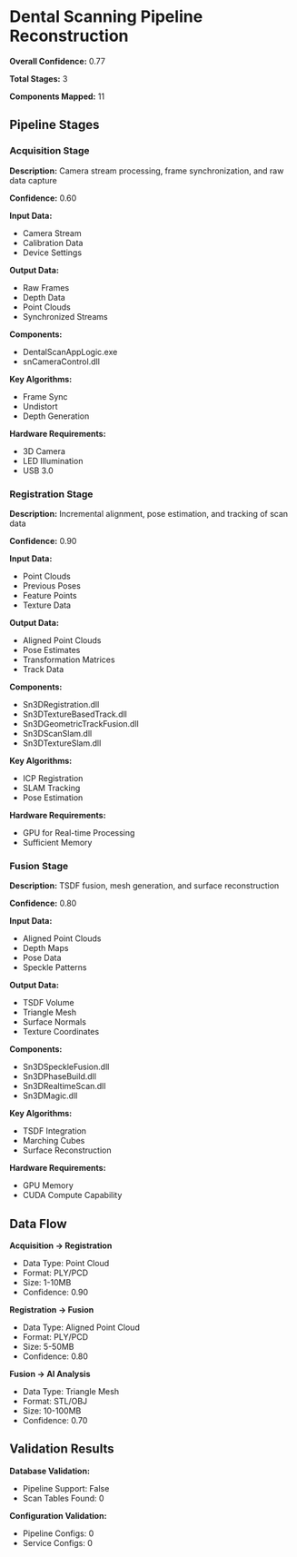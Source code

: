 # Dental Scanning Pipeline Reconstruction

**Overall Confidence:** 0.77

**Total Stages:** 3

**Components Mapped:** 11

## Pipeline Stages

### Acquisition Stage

**Description:** Camera stream processing, frame synchronization, and raw data capture

**Confidence:** 0.60

**Input Data:**
- Camera Stream
- Calibration Data
- Device Settings

**Output Data:**
- Raw Frames
- Depth Data
- Point Clouds
- Synchronized Streams

**Components:**
- DentalScanAppLogic.exe
- snCameraControl.dll

**Key Algorithms:**
- Frame Sync
- Undistort
- Depth Generation

**Hardware Requirements:**
- 3D Camera
- LED Illumination
- USB 3.0

### Registration Stage

**Description:** Incremental alignment, pose estimation, and tracking of scan data

**Confidence:** 0.90

**Input Data:**
- Point Clouds
- Previous Poses
- Feature Points
- Texture Data

**Output Data:**
- Aligned Point Clouds
- Pose Estimates
- Transformation Matrices
- Track Data

**Components:**
- Sn3DRegistration.dll
- Sn3DTextureBasedTrack.dll
- Sn3DGeometricTrackFusion.dll
- Sn3DScanSlam.dll
- Sn3DTextureSlam.dll

**Key Algorithms:**
- ICP Registration
- SLAM Tracking
- Pose Estimation

**Hardware Requirements:**
- GPU for Real-time Processing
- Sufficient Memory

### Fusion Stage

**Description:** TSDF fusion, mesh generation, and surface reconstruction

**Confidence:** 0.80

**Input Data:**
- Aligned Point Clouds
- Depth Maps
- Pose Data
- Speckle Patterns

**Output Data:**
- TSDF Volume
- Triangle Mesh
- Surface Normals
- Texture Coordinates

**Components:**
- Sn3DSpeckleFusion.dll
- Sn3DPhaseBuild.dll
- Sn3DRealtimeScan.dll
- Sn3DMagic.dll

**Key Algorithms:**
- TSDF Integration
- Marching Cubes
- Surface Reconstruction

**Hardware Requirements:**
- GPU Memory
- CUDA Compute Capability

## Data Flow

**Acquisition → Registration**
- Data Type: Point Cloud
- Format: PLY/PCD
- Size: 1-10MB
- Confidence: 0.90

**Registration → Fusion**
- Data Type: Aligned Point Cloud
- Format: PLY/PCD
- Size: 5-50MB
- Confidence: 0.80

**Fusion → AI Analysis**
- Data Type: Triangle Mesh
- Format: STL/OBJ
- Size: 10-100MB
- Confidence: 0.70

## Validation Results

**Database Validation:**
- Pipeline Support: False
- Scan Tables Found: 0

**Configuration Validation:**
- Pipeline Configs: 0
- Service Configs: 0

